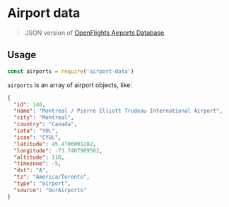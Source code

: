 # Airport data

> JSON version of [OpenFlights Airports Database].

[Openflights Airports Database]: https://github.com/jpatokal/openflights

## Usage

```js
const airports = require('airport-data')
```

`airports` is an array of airport objects, like:

```json
{
  "id": 146,
  "name": "Montreal / Pierre Elliott Trudeau International Airport",
  "city": "Montreal",
  "country": "Canada",
  "iata": "YUL",
  "icao": "CYUL",
  "latitude": 45.4706001282,
  "longitude": -73.7407989502,
  "altitude": 118,
  "timezone": -5,
  "dst": "A",
  "tz": "America/Toronto",
  "type": "airport",
  "source": "OurAirports"
}
```
